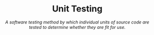 <div align="center">
    <h1>Unit Testing</h1>
    <p><i>A software testing method by which individual units of source code are tested to determine whether they are fit for use.</i></p>
</div>
